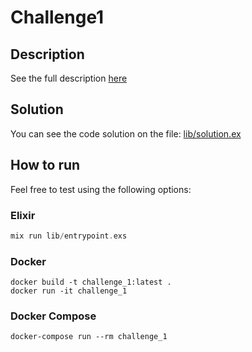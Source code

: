 # Challenge1

## Description

See the full description [here](desafio_das_notas.md)

## Solution

You can see the code solution on the file: [lib/solution.ex](lib/solution.ex)

## How to run
Feel free to test using the following options:

### Elixir
```elixir
mix run lib/entrypoint.exs
```
### Docker
```shell
docker build -t challenge_1:latest .
docker run -it challenge_1
```

### Docker Compose
```shell
docker-compose run --rm challenge_1
```